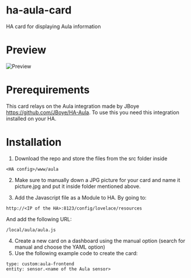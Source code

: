 # ha-aula-card
HA card for displaying Aula information

# Preview 

![Preview](https://github.com/kennethfresedk/ha-aula-card/blob/main/screenshot.png?raw=true)


# Prerequirements

This card relays on the Aula integration made by JBoye <https://github.com/JBoye/HA-Aula>. To use this you need this integration installed on your HA.

# Installation

1. Download the repo and store the files from the src folder inside 
``` 
<HA config>/www/aula
```


2. Make sure to manually down a JPG picture for your card and name it picture.jpg and put it inside folder mentioned above.
 
3. Add the Javascript file as a Module to HA. By going to:
 ``` 
 http://<IP of the HA>:8123/config/lovelace/resources
 ```
 And add the following URL:
 ``` 
 /local/aula/aula.js
 ``` 

4. Create a new card on a dashboard using the manual option (search for manual and choose the YAML option)
5. Use the following example code to create the card:
 ``` 
 type: custom:aula-frontend
 entity: sensor.<name of the Aula sensor>
 ```
